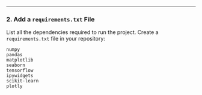 
---

### 2. **Add a `requirements.txt` File**
List all the dependencies required to run the project. Create a `requirements.txt` file in your repository:

```plaintext
numpy
pandas
matplotlib
seaborn
tensorflow
ipywidgets
scikit-learn
plotly
